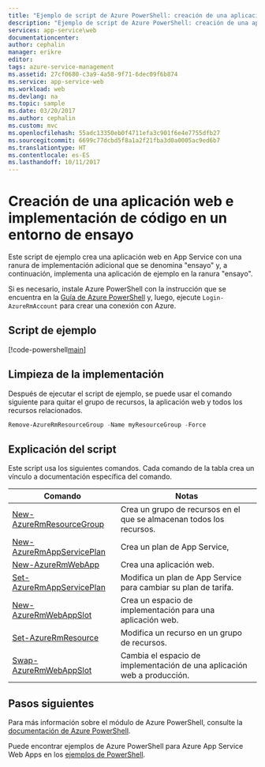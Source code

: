 ```yaml
---
title: "Ejemplo de script de Azure PowerShell: creación de una aplicación web e implementación de código en un entorno de ensayo | Microsoft Docs"
description: "Ejemplo de script de Azure PowerShell: creación de una aplicación web e implementación de código en un entorno de ensayo"
services: app-service\web
documentationcenter: 
author: cephalin
manager: erikre
editor: 
tags: azure-service-management
ms.assetid: 27cf0680-c3a9-4a58-9f71-6dec09f6b874
ms.service: app-service-web
ms.workload: web
ms.devlang: na
ms.topic: sample
ms.date: 03/20/2017
ms.author: cephalin
ms.custom: mvc
ms.openlocfilehash: 55adc13350eb0f4711efa3c901f6e4e7755dfb27
ms.sourcegitcommit: 6699c77dcbd5f8a1a2f21fba3d0a0005ac9ed6b7
ms.translationtype: HT
ms.contentlocale: es-ES
ms.lasthandoff: 10/11/2017
---
```

# <a name="create-a-web-app-and-deploy-code-to-a-staging-environment"></a>Creación de una aplicación web e implementación de código en un entorno de ensayo

Este script de ejemplo crea una aplicación web en App Service con una ranura de implementación adicional que se denomina "ensayo" y, a continuación, implementa una aplicación de ejemplo en la ranura "ensayo".

Si es necesario, instale Azure PowerShell con la instrucción que se encuentra en la [Guía de Azure PowerShell](/powershell/azure/overview) y, luego, ejecute `Login-AzureRmAccount` para crear una conexión con Azure.

## <a name="sample-script"></a>Script de ejemplo

[!code-powershell[main](../../../powershell_scripts/app-service/deploy-deployment-slot/deploy-deployment-slot.ps1?highlight=1 "Create a web app and deploy code to a staging environment")]

## <a name="clean-up-deployment"></a>Limpieza de la implementación 

Después de ejecutar el script de ejemplo, se puede usar el comando siguiente para quitar el grupo de recursos, la aplicación web y todos los recursos relacionados.

```powershell
Remove-AzureRmResourceGroup -Name myResourceGroup -Force
```

## <a name="script-explanation"></a>Explicación del script

Este script usa los siguientes comandos. Cada comando de la tabla crea un vínculo a documentación específica del comando.

| Comando | Notas |
|---|---|
| [New-AzureRmResourceGroup](/powershell/module/azurerm.resources/new-azurermresourcegroup) | Crea un grupo de recursos en el que se almacenan todos los recursos. |
| [New-AzureRmAppServicePlan](/powershell/module/azurerm.websites/new-azurermappserviceplan) | Crea un plan de App Service, |
| [New-AzureRmWebApp](/powershell/module/azurerm.websites/new-azurermwebapp) | Crea una aplicación web. |
| [Set-AzureRmAppServicePlan](/powershell/module/azurerm.websites/set-azurermappserviceplan) | Modifica un plan de App Service para cambiar su plan de tarifa. |
| [New-AzureRmWebAppSlot](/powershell/module/azurerm.websites/new-azurermwebappslot) | Crea un espacio de implementación para una aplicación web. |
| [Set-AzureRmResource](/powershell/module/azurerm.resources/set-azurermresource) | Modifica un recurso en un grupo de recursos. |
| [Swap-AzureRmWebAppSlot](/powershell/module/azurerm.websites/swap-azurermwebappslot) | Cambia el espacio de implementación de una aplicación web a producción. |

## <a name="next-steps"></a>Pasos siguientes

Para más información sobre el módulo de Azure PowerShell, consulte la [documentación de Azure PowerShell](/powershell/azure/overview).

Puede encontrar ejemplos de Azure PowerShell para Azure App Service Web Apps en los [ejemplos de PowerShell](../app-service-powershell-samples.md).
